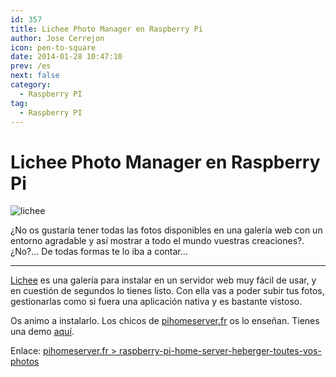 ```yaml
---
id: 357
title: Lichee Photo Manager en Raspberry Pi
author: Jose Cerrejon
icon: pen-to-square
date: 2014-01-28 10:47:10
prev: /es
next: false
category:
  - Raspberry PI
tag:
  - Raspberry PI
---
```


# Lichee Photo Manager en Raspberry Pi

![lichee](/images/2014/01/lychee.jpg)

¿No os gustaría tener todas las fotos disponibles en una galería web con un entorno agradable y así mostrar a todo el mundo vuestras creaciones?. ¿No?… De todas formas te lo iba a contar…

- - -
[Lichee](http://lychee.electerious.com) es una galería para instalar en un servidor web muy fácil de usar, y en cuestión de segundos lo tienes listo. Con ella vas a poder subir tus fotos, gestionarlas como si fuera una aplicación nativa y es bastante vistoso.

Os animo a instalarlo. Los chicos de [pihomeserver.fr](http://www.pihomeserver.fr) os lo enseñan. Tienes una demo [aquí](http://electerious.com/lychee_demo/).

Enlace: [pihomeserver.fr > raspberry-pi-home-server-heberger-toutes-vos-photos](http://www.pihomeserver.fr/es/2014/01/23/raspberry-pi-home-server-heberger-toutes-vos-photos/)